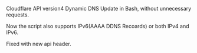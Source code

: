 Cloudflare API version4 Dynamic DNS Update in Bash, without unnecessary requests.

Now the script also supports IPv6(AAAA DDNS Recoards) or both IPv4 and IPv6.

Fixed with new api header.